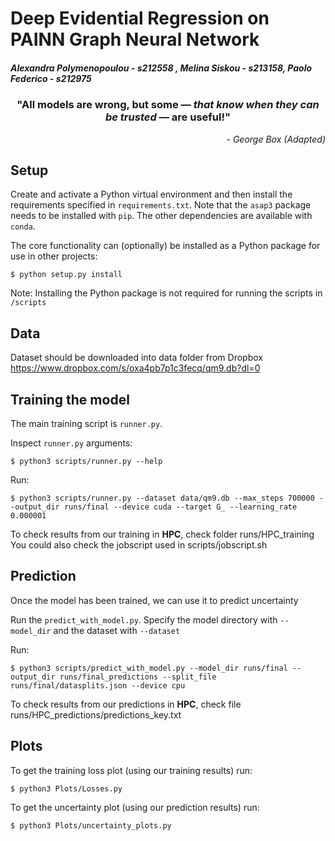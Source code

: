 # Deep Evidential Regression on PAINN Graph Neural Network

##### Alexandra Polymenopoulou - s212558 , Melina Siskou - s213158, Paolo Federico - s212975

<h3 align='center'>"All models are wrong, but some — <i>that know when they can be trusted</i> — are useful!"</h3>
<p align='right'><i>- George Box (Adapted)</i></p>

## Setup

Create and activate a Python virtual environment and then install the requirements specified in `requirements.txt`.
Note that the `asap3` package needs to be installed with `pip`. The other dependencies are available with `conda`.

The core functionality can (optionally) be installed as a Python package for use in other projects:

    $ python setup.py install

Note: Installing the Python package is not required for running the scripts in `/scripts`

## Data

Dataset should be downloaded into data folder from Dropbox https://www.dropbox.com/s/oxa4pb7p1c3fecq/qm9.db?dl=0


## Training the model

The main training script is `runner.py`.

Inspect `runner.py` arguments:

    $ python3 scripts/runner.py --help

Run:

    $ python3 scripts/runner.py --dataset data/qm9.db --max_steps 700000 --output_dir runs/final --device cuda --target G_ --learning_rate 0.000001

To check results from our training in **HPC**, check folder runs/HPC_training
You could also check the jobscript used in scripts/jobscript.sh

## Prediction

Once the model has been trained, we can use it to predict uncertainty

Run the `predict_with_model.py`. Specify the model directory with `--model_dir` and the dataset with `--dataset`

Run:

    $ python3 scripts/predict_with_model.py --model_dir runs/final --output_dir runs/final_predictions --split_file runs/final/datasplits.json --device cpu

To check results from our predictions in **HPC**, check file runs/HPC_predictions/predictions_key.txt

## Plots

To get the training loss plot (using our training results) run:

    $ python3 Plots/Losses.py

To get the uncertainty plot (using our prediction results) run:

    $ python3 Plots/uncertainty_plots.py

